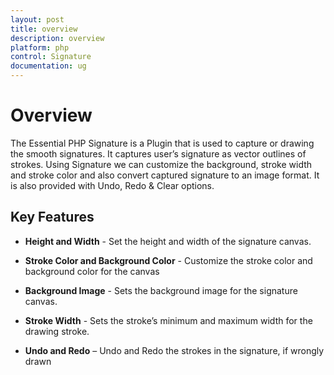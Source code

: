 ```yaml
---
layout: post
title: overview
description: overview
platform: php
control: Signature
documentation: ug
---
```


# Overview

The Essential PHP Signature is a Plugin that is used to capture or drawing the smooth signatures. It captures user’s signature as vector outlines of strokes. Using Signature we can customize the background, stroke width and stroke color and also convert captured signature to an image format. It is also provided with Undo, Redo & Clear options.

## Key Features

* **Height and Width** - Set the height and width of the signature canvas.

* **Stroke Color and Background Color** - Customize the stroke color and background color for the canvas

* **Background Image** - Sets the background image for the signature canvas.

* **Stroke Width** - Sets the stroke’s minimum and maximum width for the drawing stroke.

* **Undo and Redo** – Undo and Redo the strokes in the signature, if wrongly drawn
